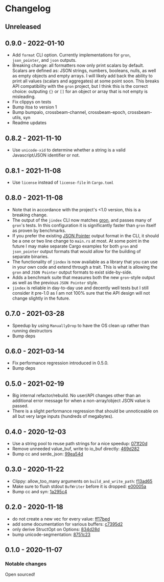 # Changelog

## Unreleased

## 0.9.0 - 2022-01-10

- Add `format` CLI option. Currently implementations for `gron`, `json_pointer`, and `json` outputs.
- Breaking change: all formatters now only print scalars by default. Scalars are defined as: JSON strings, numbers, booleans, nulls, as well as empty objects and empty arrays. I will likely add back the ability to print all values (scalars and aggregates) at some point soon. This breaks API compatibility with the `gron` project, but I think this is the correct choice: outputing `{}` or `[]` for an object or array that is not empty is misleading.
- Fix clippys on tests
- Bump itoa to version 1
- Bump bumpalo, crossbeam-channel, crossbeam-epoch, crossbeam-utils, syn
- Readme updates

## 0.8.2 - 2021-11-10

- Use `unicode-xid` to determine whether a string is a valid Javascript/JSON identifier or not.

## 0.8.1 - 2021-11-08

- Use `license` instead of `license-file` in `Cargo.toml`

## 0.8.0 - 2021-11-08

- Note that in accordance with the project's <1.0 version, this is a breaking change.
- The output of the `jindex` CLI now matches [gron](https://github.com/tomnomnom/gron), and passes many of `gron`'s tests. In this configuration it is significantly faster than `gron` itself as proven by benchmarks.
- If you prefer the existing [JSON Pointer](https://datatracker.ietf.org/doc/html/rfc6901) output format in the CLI, it should be a one or two line change to `main.rs` at most. At some point in the future I may make separate Cargo examples for both `gron` and `json_pointer` output formats that would allow for the building of separate binaries.
- The functionality of `jindex` is now available as a library that you can use in your own code and extend through a trait. This is what is allowing the `gron` and `JSON Pointer` output formats to exist side-by-side.
- Adds a benchmark suite that measures both the new `gron`-style output as well as the previous `JSON Pointer` style.
- `jindex` is reliable in day-to-day use and decently well tests but I still consider it pre-1.0 as I am not 100% sure that the API design will not change slightly in the future.

## 0.7.0 - 2021-03-28

- Speedup by using `ManuallyDrop` to have the OS clean up rather than running destructors
- Bump deps

## 0.6.0 - 2021-03-14

- Fix performance regression introduced in 0.5.0.
- Bump deps

## 0.5.0 - 2021-02-19

- Big internal refactor/rebuild. No user/API changes other than an additional error message for when a non-array/object JSON value is passed.
- There is a slight performance regression that should be unnoticeable on all but very large inputs (hundreds of megabytes).

## 0.4.0 - 2020-12-03

- Use a string pool to reuse path strings for a nice speedup: [071f20d](https://github.com/ckampfe/jindex/commit/071f20d)
- Remove unneeded value_buf, write to io_buf directly: [469d282](https://github.com/ckampfe/jindex/commit/469d282)
- Bump cc and serde_json: [99ea54d](https://github.com/ckampfe/jindex/commit/99ea54d)

## 0.3.0 - 2020-11-22

- Clippy: allow_too_many arguments on `build_and_write_path`: [f13ad65](https://github.com/ckampfe/jindex/commit/f13ad65f0ae348d3eaa5f5be612980584bc32207)
- Make sure to flush stdout `BufWriter` before it is dropped: [e00005a](https://github.com/ckampfe/jindex/commit/e00005a00e2626246b6c026f42a0a36c1229b2c1)
- Bump cc and syn: [1a295c4](https://github.com/ckampfe/jindex/commit/1a295c4941e55c17f220c0d82f65a19dbc6b3e1d)

## 0.2.0 - 2020-11-18

- do not create a new vec for every value: [ff17bed](https://github.com/ckampfe/jindex/commit/ff17bedf9dd11245af25d88f1b576fabc31b1112)
- add some documentation for various buffers: [c7395d2](https://github.com/ckampfe/jindex/commit/c7395d20d7ad376b4db42f87a5bce0f2ffffcd0f)
- only derive StructOpt on Options: [834d28d](https://github.com/ckampfe/jindex/commit/834d28ddc1cc3d6e2344e4f54bad067cccb37b77)
- bump unicode-segmentation: [8751c23](https://github.com/ckampfe/jindex/commit/8751c23cc9fedc03ac3105c5e3e80bd4823e6183)

## 0.1.0 - 2020-11-07

### Notable changes

Open sourced!
